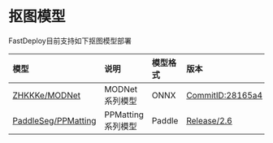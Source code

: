 # 抠图模型

FastDeploy目前支持如下抠图模型部署

| 模型 | 说明 | 模型格式 | 版本 |
| :--- | :--- | :------- | :--- |
| [ZHKKKe/MODNet](./modnet) | MODNet 系列模型 | ONNX | [CommitID:28165a4](https://github.com/ZHKKKe/MODNet/commit/28165a4) |
| [PaddleSeg/PPMatting](./ppmatting) | PPMatting 系列模型 | Paddle | [Release/2.6](https://github.com/PaddlePaddle/PaddleSeg/tree/release/2.6/Matting) |
